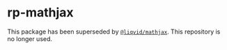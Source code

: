 # rp-mathjax

This package has been superseded by [`@liqvid/mathjax`](https://github.com/liqvidjs/liqvid/tree/main/packages/mathjax). This repository is no longer used.

